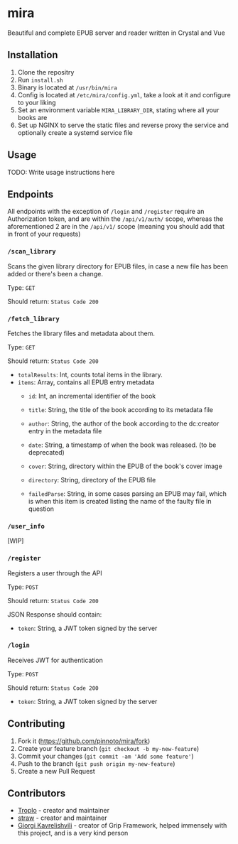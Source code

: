 # mira

Beautiful and complete EPUB server and reader written in Crystal and Vue

## Installation
1. Clone the repositry
2. Run `install.sh`
3. Binary is located at `/usr/bin/mira`
4. Config is located at `/etc/mira/config.yml`, take a look at it and configure to your liking
5. Set an environment variable `MIRA_LIBRARY_DIR`, stating where all your books are
6. Set up NGINX to serve the static files and reverse proxy the service and optionally create a systemd service file

## Usage

TODO: Write usage instructions here

## Endpoints
All endpoints with the exception of `/login` and `/register` require an Authorization token, and are within the `/api/v1/auth/` scope, whereas the aforementioned 2 are in the `/api/v1/` scope (meaning you should add that in front of your requests)

### `/scan_library`
Scans the given library directory for EPUB files, in case a new file has been added or there's been a change.

Type: `GET`

Should return:
`Status Code 200`

### `/fetch_library`
Fetches the library files and metadata about them.

Type: `GET`

Should return: `Status Code 200`

- `totalResults`: Int, counts total items in the library.
- `items`: Array, contains all EPUB entry metadata
    - `id`: Int, an incremental identifier of the book
    - `title`: String, the title of the book according to its metadata file
    - `author`: String, the author of the book according to the dc:creator entry in the metadata file
    - `date`: String, a timestamp of when the book was released. (to be deprecated)
    - `cover`: String, directory within the EPUB of the book's cover image
    - `directory`: String, directory of the EPUB file
    
    - `failedParse`: String, in some cases parsing an EPUB may fail, which is when this item is created listing the name of the faulty file in question 

### `/user_info`
[WIP]

### `/register`
Registers a user through the API

Type: `POST`

Should return: `Status Code 200`

JSON Response should contain:
- `token`: String, a JWT token signed by the server

### `/login`
Receives JWT for authentication

Type: `POST`

Should return: `Status Code 200`

- `token`: String, a JWT token signed by the server

## Contributing

1. Fork it (<https://github.com/pinnoto/mira/fork>)
2. Create your feature branch (`git checkout -b my-new-feature`)
3. Commit your changes (`git commit -am 'Add some feature'`)
4. Push to the branch (`git push origin my-new-feature`)
5. Create a new Pull Request

## Contributors

- [Troplo](https://github.com/Troplo) - creator and maintainer
- [straw](https://github.com/acoolstraw) - creator and maintainer
- [Giorgi Kavrelishvili](https://github.com/grkek) - creator of Grip Framework, helped immensely with this project, and is a very kind person
